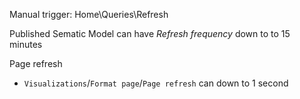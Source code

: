 Manual trigger: Home\Queries\Refresh

Published Sematic Model can have *Refresh frequency* down to to 15 minutes

Page refresh
- `Visualizations`/`Format page`/`Page refresh` can down to 1 second
